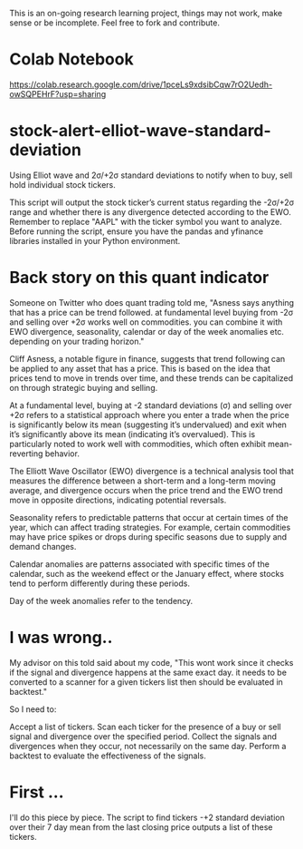 This is an on-going research learning project, things may not work, make sense or be incomplete. Feel free to fork and contribute.

# Colab Notebook
https://colab.research.google.com/drive/1pceLs9xdsibCqw7rO2Uedh-owSQPEHrF?usp=sharing

# stock-alert-elliot-wave-standard-deviation
Using Elliot wave and 2σ/+2σ standard deviations to notify when to buy, sell hold individual stock tickers.

This script will output the stock ticker’s current status regarding the -2σ/+2σ range and whether there is any divergence detected according to the EWO. Remember to replace "AAPL" with the ticker symbol you want to analyze. Before running the script, ensure you have the pandas and yfinance libraries installed in your Python environment.

# Back story on this quant indicator 
Someone on Twitter who does quant trading told me, "Asness says anything that has a price can be trend followed. at fundamental level buying from -2σ and selling over +2σ works well on commodities. you can combine it with EWO divergence, seasonality, calendar or day of the week anomalies etc. depending on your trading horizon."

Cliff Asness, a notable figure in finance, suggests that trend following can be applied to any asset that has a price. This is based on the idea that prices tend to move in trends over time, and these trends can be capitalized on through strategic buying and selling.

At a fundamental level, buying at -2 standard deviations (σ) and selling over +2σ refers to a statistical approach where you enter a trade when the price is significantly below its mean (suggesting it’s undervalued) and exit when it’s significantly above its mean (indicating it’s overvalued). This is particularly noted to work well with commodities, which often exhibit mean-reverting behavior.

The Elliott Wave Oscillator (EWO) divergence is a technical analysis tool that measures the difference between a short-term and a long-term moving average, and divergence occurs when the price trend and the EWO trend move in opposite directions, indicating potential reversals.

Seasonality refers to predictable patterns that occur at certain times of the year, which can affect trading strategies. For example, certain commodities may have price spikes or drops during specific seasons due to supply and demand changes.

Calendar anomalies are patterns associated with specific times of the calendar, such as the weekend effect or the January effect, where stocks tend to perform differently during these periods.

Day of the week anomalies refer to the tendency.

# I was wrong.. 

My advisor on this told said about my code, "This wont work since it checks if the signal and divergence happens at the same exact day. it needs to be converted to a scanner for a given tickers list then should be evaluated in backtest."

So I need to:

Accept a list of tickers.
Scan each ticker for the presence of a buy or sell signal and divergence over the specified period.
Collect the signals and divergences when they occur, not necessarily on the same day.
Perform a backtest to evaluate the effectiveness of the signals.

# First ...

I'll do this piece by piece. The script to find tickers -+2 standard deviation over their 7 day mean from the last closing price outputs a list of these tickers.

